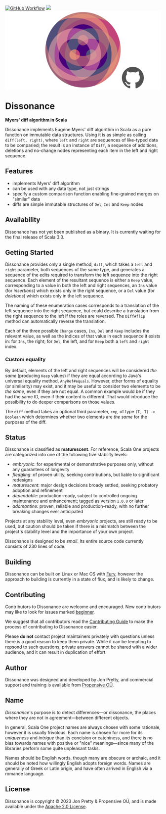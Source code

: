 [<img alt="GitHub Workflow" src="https://img.shields.io/github/actions/workflow/status/propensive/dissonance/main.yml?style=for-the-badge" height="24">](https://github.com/propensive/dissonance/actions)
[<img src="https://img.shields.io/discord/633198088311537684?color=8899f7&label=DISCORD&style=for-the-badge" height="24">](https://discord.gg/7b6mpF6Qcf)
<img src="/doc/images/github.png" valign="middle">

# Dissonance

__Myers' diff algorithm in Scala__

Dissonance implements Eugene Myers' diff algorithm in Scala as a pure function
on immutable data structures. Using it is as simple as calling
`diff(left, right)`, where `left` and `right` are sequences of like-typed data
to be comparied; the result is an instance of `Diff`, a sequence of additions,
deletions and no-change nodes representing each item in the left and right
sequence.

## Features

- implements Myers' diff algorithm
- can be used with any data type, not just strings
- specify a custom comparison function enabling fine-grained merges on "similar" data
- diffs are simple immutable structures of `Del`, `Ins` and `Keep` nodes


## Availability

Dissonance has not yet been published as a binary. It is currently waiting for the
final release of Scala 3.3.

## Getting Started

Dissonance provides only a single method, `diff`, which takes a `left` and
`right` parameter, both sequences of the same type, and generates a sequence of
the edits required to transform the left sequence into the right sequence. Each
element of the resultant sequence is either a `Keep` value, corresponding to a
value in both the left and right sequences, an `Ins` value (for _insertions_)
which exists only in the right sequence, or a `Del` value (for _deletions_)
which exists only in the left sequence.

The naming of these enumeration cases corresponds to a translation of the left
sequence into the right sequence, but could describe a translation from the
right sequence to the left if the roles are reversed. The `Diff#flip` method
can automatically reverse the translation.

Each of the three possible `Change` cases, `Ins`, `Del` and `Keep` includes the
relevant value, as well as the indices of that value in each sequence it exists
in: for `Ins`, the right; for `Del`, the left, and for `Keep` both a `left` and
`right` index.

### Custom equality

By default, elements of the left and right sequences will be considered _the
same_ (producing `Keep` values) if they are equal according to Java's universal
equality method, `AnyRef#equals`. However, other forms of equality (or
similarity) may exist, and it may be useful to consider two elements to be _the
same_, even if they are not equal. A common example would be if they had the
same ID, even if their content is different. That would introduce the
possibility to do deeper comparisons on those values.

The `diff` method takes an optional third parameter, `cmp`, of type `(T, T) ->
Boolean` which determines whether two elements are _the same_ for the purposes
of the diff.




## Status

Dissonance is classified as __maturescent__. For reference, Scala One projects are
categorized into one of the following five stability levels:

- _embryonic_: for experimental or demonstrative purposes only, without any guarantees of longevity
- _fledgling_: of proven utility, seeking contributions, but liable to significant redesigns
- _maturescent_: major design decisions broady settled, seeking probatory adoption and refinement
- _dependable_: production-ready, subject to controlled ongoing maintenance and enhancement; tagged as version `1.0.0` or later
- _adamantine_: proven, reliable and production-ready, with no further breaking changes ever anticipated

Projects at any stability level, even _embryonic_ projects, are still ready to
be used, but caution should be taken if there is a mismatch between the
project's stability level and the importance of your own project.

Dissonance is designed to be _small_. Its entire source code currently consists
of 230 lines of code.

## Building

Dissonance can be built on Linux or Mac OS with [Fury](/propensive/fury), however
the approach to building is currently in a state of flux, and is likely to
change.

## Contributing

Contributors to Dissonance are welcome and encouraged. New contributors may like to look for issues marked
<a href="https://github.com/propensive/dissonance/labels/beginner">beginner</a>.

We suggest that all contributors read the [Contributing Guide](/contributing.md) to make the process of
contributing to Dissonance easier.

Please __do not__ contact project maintainers privately with questions unless
there is a good reason to keep them private. While it can be tempting to
repsond to such questions, private answers cannot be shared with a wider
audience, and it can result in duplication of effort.

## Author

Dissonance was designed and developed by Jon Pretty, and commercial support and training is available from
[Propensive O&Uuml;](https://propensive.com/).



## Name

_Dissonance_'s purpose is to detect differences—or dissonance, the places where they are not in agreement—between different objects.

In general, Scala One project names are always chosen with some rationale, however it is usually
frivolous. Each name is chosen for more for its _uniqueness_ and _intrigue_ than its concision or
catchiness, and there is no bias towards names with positive or "nice" meanings—since many of the
libraries perform some quite unpleasant tasks.

Names should be English words, though many are obscure or archaic, and it should be noted how
willingly English adopts foreign words. Names are generally of Greek or Latin origin, and have
often arrived in English via a romance language.

## License

Dissonance is copyright &copy; 2023 Jon Pretty & Propensive O&Uuml;, and is made available under the
[Apache 2.0 License](/license.md).
